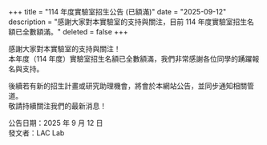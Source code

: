 +++
title = "114 年度實驗室招生公告 (已額滿)"
date = "2025-09-12"
description = "感謝大家對本實驗室的支持與關注，目前 114 年度實驗室招生名額已全數額滿。"
deleted = false
+++

感謝大家對本實驗室的支持與關注！  
本年度（114 年度）實驗室招生名額已全數額滿，我們非常感謝各位同學的踴躍報名與支持。  

後續若有新的招生計畫或研究助理機會，將會於本網站公告，並同步通知相關管道。  
敬請持續關注我們的最新消息！ 

公告日期：2025 年 9 月 12 日  
發文者：LAC Lab